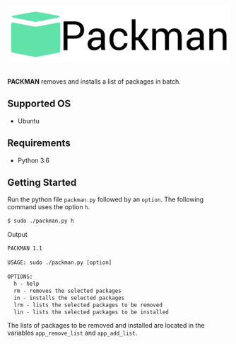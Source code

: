 <div align="center">
  <img src="packman-logo.png"><br><br>
</div>

**PACKMAN** removes and installs a list of packages in batch.

## Supported OS
- Ubuntu

## Requirements
- Python 3.6

## Getting Started
Run the python file `packman.py` followed by an `option`. The following command uses the option `h`.
```bash
$ sudo ./packman.py h
```
Output
```
PACKMAN 1.1

USAGE: sudo ./packman.py [option]

OPTIONS:
  h - help
  rm - removes the selected packages
  in - installs the selected packages
  lrm - lists the selected packages to be removed
  lin - lists the selected packages to be installed
```
The lists of packages to be removed and installed are located in the variables `app_remove_list` and `app_add_list`.
